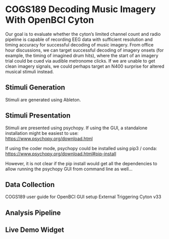 # COGS189 Decoding Music Imagery With OpenBCI Cyton
Our goal is to evaluate whether the cyton’s limited channel count and radio pipeline is capable of recording EEG data with sufficient resolution and timing accuracy for successful decoding of music imagery. From office hour discussions, we can target successful decoding of imagery onsets (for example, the timing of imagined drum hits), where the start of an imagery trial could be cued via audible metronome clicks. If we are unable to get clean imagery signals, we could perhaps target an N400 surprise for altered musical stimuli instead.

## Stimuli Generation
Stimuli are generated using Ableton.

## Stimuli Presentation
Stimuli are presented using psychopy.
If using the GUI, a standalone installation might be easiest to use:
https://www.psychopy.org/download.html

If using the coder mode, psychopy could be installed using pip3 / conda:
https://www.psychopy.org/download.html#pip-install

However, it is not clear if the pip install would get all the dependencies to allow running the psychopy GUI from command line as well...

## Data Collection
COGS189 user guide for OpenBCI GUI setup
External Triggering
Cyton v33


## Analysis Pipeline


## Live Demo Widget